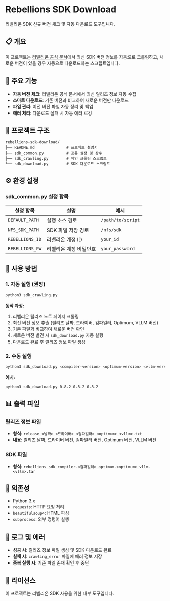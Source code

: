 # Rebellions SDK Download

리벨리온 SDK 신규 버전 체크 및 자동 다운로드 도구입니다.

## 📋 개요

이 프로젝트는 [리벨리온 공식 문서](https://docs.rbln.ai/latest/ko/supports/release_note.html)에서 최신 SDK 버전 정보를 자동으로 크롤링하고, 새로운 버전이 있을 경우 자동으로 다운로드하는 스크립트입니다.

## 🚀 주요 기능

- **자동 버전 체크**: 리벨리온 공식 문서에서 최신 릴리즈 정보 자동 수집
- **스마트 다운로드**: 기존 버전과 비교하여 새로운 버전만 다운로드
- **파일 관리**: 이전 버전 파일 자동 정리 및 백업
- **에러 처리**: 다운로드 실패 시 자동 에러 로깅

## 📁 프로젝트 구조

```
rebellions-sdk-download/
├── README.md              # 프로젝트 설명서
├── sdk_common.py          # 공통 설정 및 상수
├── sdk_crawling.py        # 메인 크롤링 스크립트
└── sdk_download.py        # SDK 다운로드 스크립트
```

## ⚙️ 환경 설정

### sdk_common.py 설정 항목

| 설정 항목       | 설명                   | 예시              |
| --------------- | ---------------------- | ----------------- |
| `DEFAULT_PATH`  | 실행 소스 경로         | `/path/to/script` |
| `NFS_SDK_PATH`  | SDK 파일 저장 경로     | `/nfs/sdk`        |
| `REBELLIONS_ID` | 리벨리온 계정 ID       | `your_id`         |
| `REBELLIONS_PW` | 리벨리온 계정 비밀번호 | `your_password`   |

## 🎯 사용 방법

### 1. 자동 실행 (권장)

```bash
python3 sdk_crawling.py
```

**동작 과정:**

1. 리벨리온 릴리즈 노트 페이지 크롤링
2. 최신 버전 정보 추출 (릴리즈 날짜, 드라이버, 컴파일러, Optimum, VLLM 버전)
3. 기존 파일과 비교하여 새로운 버전 확인
4. 새로운 버전 발견 시 `sdk_download.py` 자동 실행
5. 다운로드 완료 후 릴리즈 정보 파일 생성

### 2. 수동 실행

```bash
python3 sdk_download.py <compiler-version> <optimum-version> <vllm-version>
```

**예시:**

```bash
python3 sdk_download.py 0.8.2 0.8.2 0.8.2
```

## 📊 출력 파일

### 릴리즈 정보 파일

- **형식**: `release_<날짜>_<드라이버>_<컴파일러>_<optimum>_<vllm>.txt`
- **내용**: 릴리즈 날짜, 드라이버 버전, 컴파일러 버전, Optimum 버전, VLLM 버전

### SDK 파일

- **형식**: `rebellions_sdk_compiler-<컴파일러>_optimum-<optimum>_vllm-<vllm>.tar`

## 🔧 의존성

- Python 3.x
- `requests`: HTTP 요청 처리
- `beautifulsoup4`: HTML 파싱
- `subprocess`: 외부 명령어 실행

## 📝 로그 및 에러

- **성공 시**: 릴리즈 정보 파일 생성 및 SDK 다운로드 완료
- **실패 시**: `crawling_error` 파일에 에러 정보 저장
- **중복 실행 시**: 기존 파일 존재 확인 후 중단

## 📄 라이선스

이 프로젝트는 리벨리온 SDK 사용을 위한 내부 도구입니다.
